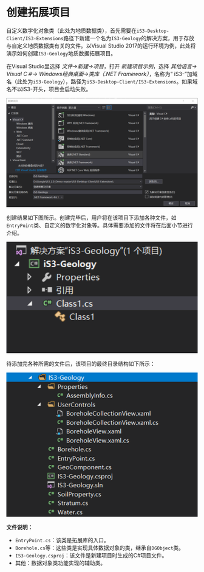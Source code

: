 # 创建拓展项目

自定义数字化对象类（此处为地质数据类），首先需要在`iS3-Desktop-Client/IS3-Extensions`路径下新建一个名为`IS3-Geology`的解决方案，用于存放与自定义地质数据类有关的文件。以Visual Studio 2017的运行环境为例，此处将演示如何创建`IS3-Geology`地质数据拓展项目。

在Visual Studio里选择 *文件->新建->项目*，打开 *新建项目示例*，选择 *其他语言-> Visual C＃-> Windows经典桌面->类库（.NET Framework）*，名称为“ iS3-”加域名（此处为`iS3-Geology`），路径为`iS3-Desktop-Client/IS3-Extensions`。如果域名不以iS3-开头，项目会启动失败。

<div style= text-align:center>
<img src="../img/Client2.png" style='width:600px'; 'left: 50%'/>
</div>


创建结果如下图所示。创建完毕后，用户将在该项目下添加各种文件，如`EntryPoint`类、自定义的数字化对象等。具体需要添加的文件将在后面小节进行介绍。

<div style= text-align:center>
<img src="../img/client3.png" style='width:600px'; 'left: 50%'/>
</div>

待添加完各种所需的文件后，该项目的最终目录结构如下所示：

<div style= text-align:center>
<img src="../img/client1.png" style='width:600px'; 'left: 50%' />
</div>

**文件说明：**

- `EntryPoint.cs`：该类是拓展库的入口。
- `Borehole.cs`等：这些类是实现具体数据对象的类，继承自`DGObject`类。
- `IS3-Geology.csproj`：该文件是新建项目时生成的C#项目文件。
- 其他：数据对象类功能实现的辅助类。

